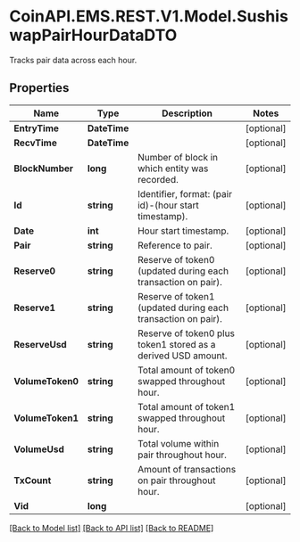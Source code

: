 # CoinAPI.EMS.REST.V1.Model.SushiswapPairHourDataDTO
Tracks pair data across each hour.

## Properties

Name | Type | Description | Notes
------------ | ------------- | ------------- | -------------
**EntryTime** | **DateTime** |  | [optional] 
**RecvTime** | **DateTime** |  | [optional] 
**BlockNumber** | **long** | Number of block in which entity was recorded. | [optional] 
**Id** | **string** | Identifier, format: (pair id)-(hour start timestamp). | [optional] 
**Date** | **int** | Hour start timestamp. | [optional] 
**Pair** | **string** | Reference to pair. | [optional] 
**Reserve0** | **string** | Reserve of token0 (updated during each transaction on pair). | [optional] 
**Reserve1** | **string** | Reserve of token1 (updated during each transaction on pair). | [optional] 
**ReserveUsd** | **string** | Reserve of token0 plus token1 stored as a derived USD amount. | [optional] 
**VolumeToken0** | **string** | Total amount of token0 swapped throughout hour. | [optional] 
**VolumeToken1** | **string** | Total amount of token1 swapped throughout hour. | [optional] 
**VolumeUsd** | **string** | Total volume within pair throughout hour. | [optional] 
**TxCount** | **string** | Amount of transactions on pair throughout hour. | [optional] 
**Vid** | **long** |  | [optional] 

[[Back to Model list]](../README.md#documentation-for-models) [[Back to API list]](../README.md#documentation-for-api-endpoints) [[Back to README]](../README.md)

